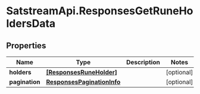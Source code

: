 # SatstreamApi.ResponsesGetRuneHoldersData

## Properties
Name | Type | Description | Notes
------------ | ------------- | ------------- | -------------
**holders** | [**[ResponsesRuneHolder]**](ResponsesRuneHolder.md) |  | [optional] 
**pagination** | [**ResponsesPaginationInfo**](ResponsesPaginationInfo.md) |  | [optional] 
